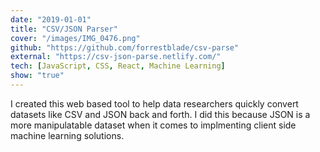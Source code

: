 ```yaml
---
date: "2019-01-01"
title: "CSV/JSON Parser"
cover: "/images/IMG_0476.png"
github: "https://github.com/forrestblade/csv-parse"
external: "https://csv-json-parse.netlify.com/"
tech: [JavaScript, CSS, React, Machine Learning]
show: "true"
---
```


I created this web based tool to help data researchers quickly convert datasets like CSV and JSON back and forth.  I did this because JSON is a more manipulatable dataset when it comes to implmenting client side machine learning solutions.
